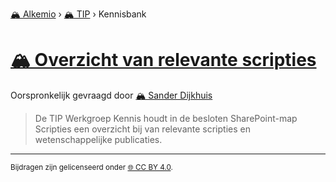 [🏔️ Alkemio](https://welcome.alkem.io/) › [🏔️ TIP](https://alkem.io/tip/dashboard) › Kennisbank
# [🏔️ Overzicht van relevante scripties](https://alkem.io/tip/collaboration/overzichtvanreleva-3471)
Oorspronkelijk gevraagd door [🏔️ Sander Dijkhuis](https://alkem.io/user/sander-dijkhuis-3912)
>De TIP Werkgroep Kennis houdt in de besloten SharePoint-map Scripties een overzicht bij van relevante scripties en wetenschappelijke publicaties.
* * *
<small>Bijdragen zijn gelicenseerd onder [🌐 CC BY 4.0](https://creativecommons.org/licenses/by/4.0/deed.nl).</small>
